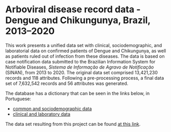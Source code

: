 # Arboviral disease record data - Dengue and Chikungunya, Brazil, 2013–2020

This work presents a unified data set with clinical, sociodemographic, and laboratorial data on confirmed patients of Dengue and Chikungunya, as well as patients ruled out of infection from these diseases. The data is based on case notification data submitted to the Brazilian Information System for Notifiable Diseases, *Sistema de Informação de Agravo de Notificação* (SINAN), from 2013 to 2020. The original data set comprised 13,421,230 records and 118 attributes. Following a pre-processing process, a final data set of 7,632,542 records and 56 attributes was generated.

The database has a dictionary that can be seen in the links below, in Portuguese:
- [common and sociodemographic data](http://portalsinan.saude.gov.br/images/documentos/Agravos/Notificacao_Individual/DIC_DADOS_NET---Notificao-Individual_rev.pdf)
- [clinical and laboratory data](http://portalsinan.saude.gov.br/images/documentos/Agravos/Dengue/DIC_DADOS_ONLINE.pdf)

The data set resulting from this project can be found [at this link](https://data.mendeley.com/datasets/2d3kr8zynf/1).
